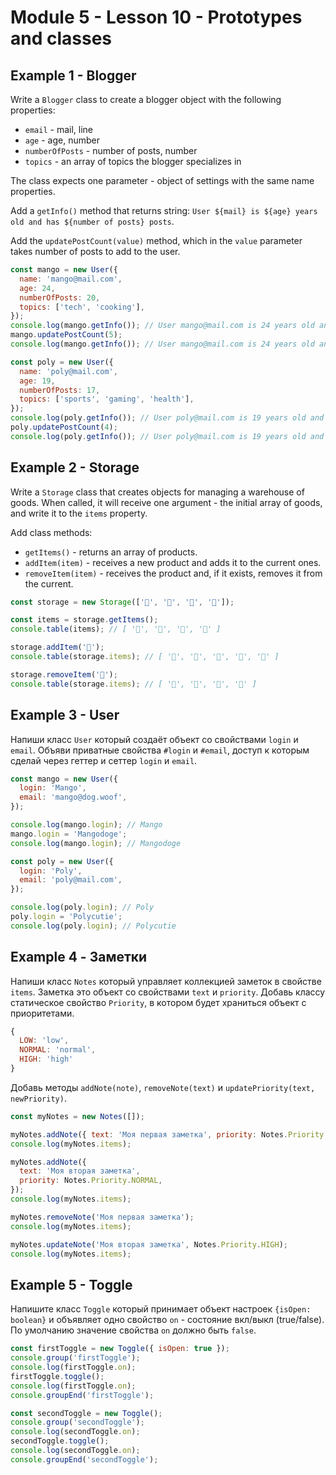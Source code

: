# Module 5 - Lesson 10 - Prototypes and classes

## Example 1 - Blogger

Write a `Blogger` class to create a blogger object with the following properties:

- `email` - mail, line
- `age` - age, number
- `numberOfPosts` - number of posts, number
- `topics` - an array of topics the blogger specializes in

The class expects one parameter - object of settings  with the same name properties.

Add a `getInfo()` method that returns string:
`User ${mail} is ${age} years old and has ${number of posts} posts`.

Add the `updatePostCount(value)` method, which in the `value` parameter takes
number of posts to add to the user.

```js
const mango = new User({
  name: 'mango@mail.com',
  age: 24,
  numberOfPosts: 20,
  topics: ['tech', 'cooking'],
});
console.log(mango.getInfo()); // User mango@mail.com is 24 years old and has 20 posts
mango.updatePostCount(5);
console.log(mango.getInfo()); // User mango@mail.com is 24 years old and has 25 posts

const poly = new User({
  name: 'poly@mail.com',
  age: 19,
  numberOfPosts: 17,
  topics: ['sports', 'gaming', 'health'],
});
console.log(poly.getInfo()); // User poly@mail.com is 19 years old and has 17 posts
poly.updatePostCount(4);
console.log(poly.getInfo()); // User poly@mail.com is 19 years old and has 21 posts
```

## Example 2 - Storagе

Write a `Storage` class that creates objects for managing a warehouse of goods.
When called, it will receive one argument - the initial array of goods, and write
it to the `items` property.

Add class methods:

- `getItems()` - returns an array of products.
- `addItem(item)` - receives a new product and adds it to the current ones.
- `removeItem(item)` - receives the product and, if it exists, removes it from the current.

```js
const storage = new Storage(['🍎', '🍋', '🍇', '🍑']);

const items = storage.getItems();
console.table(items); // [ '🍎', '🍋', '🍇', '🍑' ]

storage.addItem('🍌');
console.table(storage.items); // [ '🍎', '🍋', '🍇', '🍑', '🍌' ]

storage.removeItem('🍋');
console.table(storage.items); // [ '🍎', '🍇', '🍑', '🍌' ]
```

## Example 3 - User

Напиши класс `User` который создаёт объект со свойствами `login` и `email`.
Объяви приватные свойства `#login` и `#email`, доступ к которым сделай через
геттер и сеттер `login` и `email`.

```js
const mango = new User({
  login: 'Mango',
  email: 'mango@dog.woof',
});

console.log(mango.login); // Mango
mango.login = 'Mangodoge';
console.log(mango.login); // Mangodoge

const poly = new User({
  login: 'Poly',
  email: 'poly@mail.com',
});

console.log(poly.login); // Poly
poly.login = 'Polycutie';
console.log(poly.login); // Polycutie
```

## Example 4 - Заметки

Напиши класс `Notes` который управляет коллекцией заметок в свойстве `items`.
Заметка это объект со свойствами `text` и `priority`. Добавь классу статическое
свойство `Priority`, в котором будет храниться объект с приоритетами.

```js
{
  LOW: 'low',
  NORMAL: 'normal',
  HIGH: 'high'
}
```

Добавь методы `addNote(note)`, `removeNote(text)` и
`updatePriority(text, newPriority)`.

```js
const myNotes = new Notes([]);

myNotes.addNote({ text: 'Моя первая заметка', priority: Notes.Priority.LOW });
console.log(myNotes.items);

myNotes.addNote({
  text: 'Моя вторая заметка',
  priority: Notes.Priority.NORMAL,
});
console.log(myNotes.items);

myNotes.removeNote('Моя первая заметка');
console.log(myNotes.items);

myNotes.updateNote('Моя вторая заметка', Notes.Priority.HIGH);
console.log(myNotes.items);
```

## Example 5 - Toggle

Напишите класс `Toggle` который принимает объект настроек `{isOpen: boolean}` и
объявляет одно свойство `on` - состояние вкл/выкл (true/false). По умолчанию
значение свойства `on` должно быть `false`.

```js
const firstToggle = new Toggle({ isOpen: true });
console.group('firstToggle');
console.log(firstToggle.on);
firstToggle.toggle();
console.log(firstToggle.on);
console.groupEnd('firstToggle');

const secondToggle = new Toggle();
console.group('secondToggle');
console.log(secondToggle.on);
secondToggle.toggle();
console.log(secondToggle.on);
console.groupEnd('secondToggle');
```
